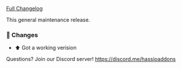 [Full Changelog][changelog]

This general maintenance release.

### :hammer: Changes

- :arrow_up: Got a working verision

[changelog]: https://github.com/troykelly/hassio-addon-unimus/compare/v0.0.0...v0.0.1

Questions? Join our Discord server! https://discord.me/hassioaddons
